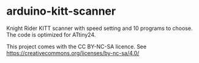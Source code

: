 # arduino-kitt-scanner
Knight Rider KITT scanner with speed setting and 10 programs to choose. The code is optimized for ATtiny24.

This project comes with the CC BY-NC-SA licence. See https://creativecommons.org/licenses/by-nc-sa/4.0/
